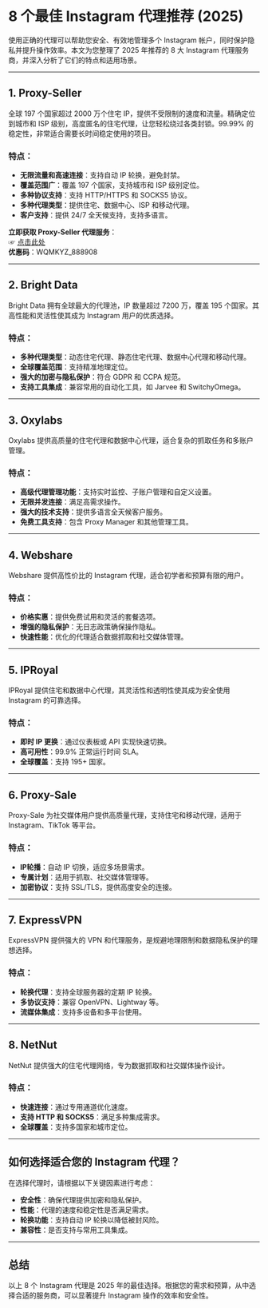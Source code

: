 # 8 个最佳 Instagram 代理推荐 (2025)

使用正确的代理可以帮助您安全、有效地管理多个 Instagram 帐户，同时保护隐私并提升操作效率。本文为您整理了 2025 年推荐的 8 大 Instagram 代理服务商，并深入分析了它们的特点和适用场景。

---

## 1. Proxy-Seller

全球 197 个国家超过 2000 万个住宅 IP，提供不受限制的速度和流量。精确定位到城市和 ISP 级别，高度匿名的住宅代理，让您轻松绕过各类封锁。99.99% 的稳定性，非常适合需要长时间稳定使用的项目。

### **特点**：
- **无限流量和高速连接**：支持自动 IP 轮换，避免封禁。
- **覆盖范围广**：覆盖 197 个国家，支持城市和 ISP 级别定位。
- **多种协议支持**：支持 HTTP/HTTPS 和 SOCKS5 协议。
- **多种代理类型**：提供住宅、数据中心、ISP 和移动代理。
- **客户支持**：提供 24/7 全天候支持，支持多语言。

**立即获取 Proxy-Seller 代理服务**：  
☞ [点击此处](https://bit.ly/proxy-seller-coupon)  
**优惠码**：WQMKYZ_888908

---

## 2. Bright Data

Bright Data 拥有全球最大的代理池，IP 数量超过 7200 万，覆盖 195 个国家。其高性能和灵活性使其成为 Instagram 用户的优质选择。

### **特点**：
- **多种代理类型**：动态住宅代理、静态住宅代理、数据中心代理和移动代理。
- **全球覆盖范围**：支持精准地理定位。
- **强大的加密与隐私保护**：符合 GDPR 和 CCPA 规范。
- **支持工具集成**：兼容常用的自动化工具，如 Jarvee 和 SwitchyOmega。

---

## 3. Oxylabs

Oxylabs 提供高质量的住宅代理和数据中心代理，适合复杂的抓取任务和多账户管理。

### **特点**：
- **高级代理管理功能**：支持实时监控、子账户管理和自定义设置。
- **无限并发连接**：满足高需求操作。
- **强大的技术支持**：提供多语言全天候客户服务。
- **免费工具支持**：包含 Proxy Manager 和其他管理工具。

---

## 4. Webshare

Webshare 提供高性价比的 Instagram 代理，适合初学者和预算有限的用户。

### **特点**：
- **价格实惠**：提供免费试用和灵活的套餐选项。
- **增强的隐私保护**：无日志政策确保操作隐私。
- **快速性能**：优化的代理适合数据抓取和社交媒体管理。

---

## 5. IPRoyal

IPRoyal 提供住宅和数据中心代理，其灵活性和透明性使其成为安全使用 Instagram 的可靠选择。

### **特点**：
- **即时 IP 更换**：通过仪表板或 API 实现快速切换。
- **高可用性**：99.9% 正常运行时间 SLA。
- **全球覆盖**：支持 195+ 国家。

---

## 6. Proxy-Sale

Proxy-Sale 为社交媒体用户提供高质量代理，支持住宅和移动代理，适用于 Instagram、TikTok 等平台。

### **特点**：
- **IP轮播**：自动 IP 切换，适应多场景需求。
- **专属计划**：适用于抓取、社交媒体管理等。
- **加密协议**：支持 SSL/TLS，提供高度安全的连接。

---

## 7. ExpressVPN

ExpressVPN 提供强大的 VPN 和代理服务，是规避地理限制和数据隐私保护的理想选择。

### **特点**：
- **轮换代理**：支持全球服务器的定期 IP 轮换。
- **多协议支持**：兼容 OpenVPN、Lightway 等。
- **流媒体集成**：支持多设备和多平台使用。

---

## 8. NetNut

NetNut 提供强大的住宅代理网络，专为数据抓取和社交媒体操作设计。

### **特点**：
- **快速连接**：通过专用通道优化速度。
- **支持 HTTP 和 SOCKS5**：满足多种集成需求。
- **全球覆盖**：支持多国家和城市定位。

---

## 如何选择适合您的 Instagram 代理？

在选择代理时，请根据以下关键因素进行考虑：
- **安全性**：确保代理提供加密和隐私保护。
- **性能**：代理的速度和稳定性是否满足需求。
- **轮换功能**：支持自动 IP 轮换以降低被封风险。
- **兼容性**：是否支持与常用工具集成。

---

## 总结

以上 8 个 Instagram 代理是 2025 年的最佳选择。根据您的需求和预算，从中选择合适的服务商，可以显著提升 Instagram 操作的效率和安全性。
